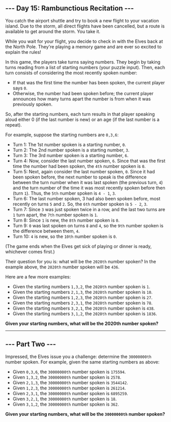 ## --- Day 15: Rambunctious Recitation ---

You catch the airport shuttle and try to book a new flight to your vacation island. Due to the storm, all direct flights have been cancelled, but a route is available to get around the storm. You take it.

While you wait for your flight, you decide to check in with the Elves back at the North Pole. They're playing a memory game and are ever so excited to explain the rules!

In this game, the players take turns saying numbers. They begin by taking turns reading from a list of starting numbers (your puzzle input). Then, each turn consists of considering the most recently spoken number:

- If that was the first time the number has been spoken, the current player says `0`.
- Otherwise, the number had been spoken before; the current player announces how many turns apart the number is from when it was previously spoken.

So, after the starting numbers, each turn results in that player speaking aloud either 0 (if the last number is new) or an age (if the last number is a repeat).

For example, suppose the starting numbers are `0,3,6`:

- Turn 1: The 1st number spoken is a starting number, `0`.
- Turn 2: The 2nd number spoken is a starting number, `3`.
- Turn 3: The 3rd number spoken is a starting number, `6`.
- Turn 4: Now, consider the last number spoken, `6`. Since that was the first time the number had been spoken, the `4th` number spoken is `0`.
- Turn 5: Next, again consider the last number spoken, `0`. Since it had been spoken before, the next number to speak is the difference between the turn number when it was last spoken (the previous turn, `4`) and the turn number of the time it was most recently spoken before then (turn `1`). Thus, the `5th` number spoken is `4 - 1`, `3`.
- Turn 6: The last number spoken, 3 had also been spoken before, most recently on turns `5` and `2`. So, the `6th` number spoken is `5 - 2`, `3`.
- Turn 7: Since `3` was just spoken twice in a row, and the last two turns are `1` turn apart, the `7th` number spoken is `1`.
- Turn 8: Since `1` is new, the `8th` number spoken is `0`.
- Turn 9: `0` was last spoken on turns `8` and `4`, so the `9th` number spoken is the difference between them, `4`.
- Turn 10: `4` is new, so the `10th` number spoken is `0`.

(The game ends when the Elves get sick of playing or dinner is ready, whichever comes first.)

Their question for you is: what will be the `2020th` number spoken? In the example above, the `2020th` number spoken will be `436`.

Here are a few more examples:

- Given the starting numbers `1,3,2`, the `2020th` number spoken is `1`.
- Given the starting numbers `2,1,3`, the `2020th` number spoken is `10`.
- Given the starting numbers `1,2,3`, the `2020th` number spoken is `27`.
- Given the starting numbers `2,3,1`, the `2020th` number spoken is `78`.
- Given the starting numbers `3,2,1`, the `2020th` number spoken is `438`.
- Given the starting numbers `3,1,2`, the `2020th` number spoken is `1836`.

**Given your starting numbers, what will be the 2020th number spoken?**

---

## --- Part Two ---

Impressed, the Elves issue you a challenge: determine the `30000000th` number spoken. For example, given the same starting numbers as above:

- Given `0,3,6`, the `30000000th` number spoken is `175594`.
- Given `1,3,2`, the `30000000th` number spoken is `2578`.
- Given `2,1,3`, the `30000000th` number spoken is `3544142`.
- Given `1,2,3`, the `30000000th` number spoken is `261214`.
- Given `2,3,1`, the `30000000th` number spoken is `6895259`.
- Given `3,2,1`, the `30000000th` number spoken is `18`.
- Given `3,1,2`, the `30000000th` number spoken is `362`.

**Given your starting numbers, what will be the `30000000th` number spoken?**
